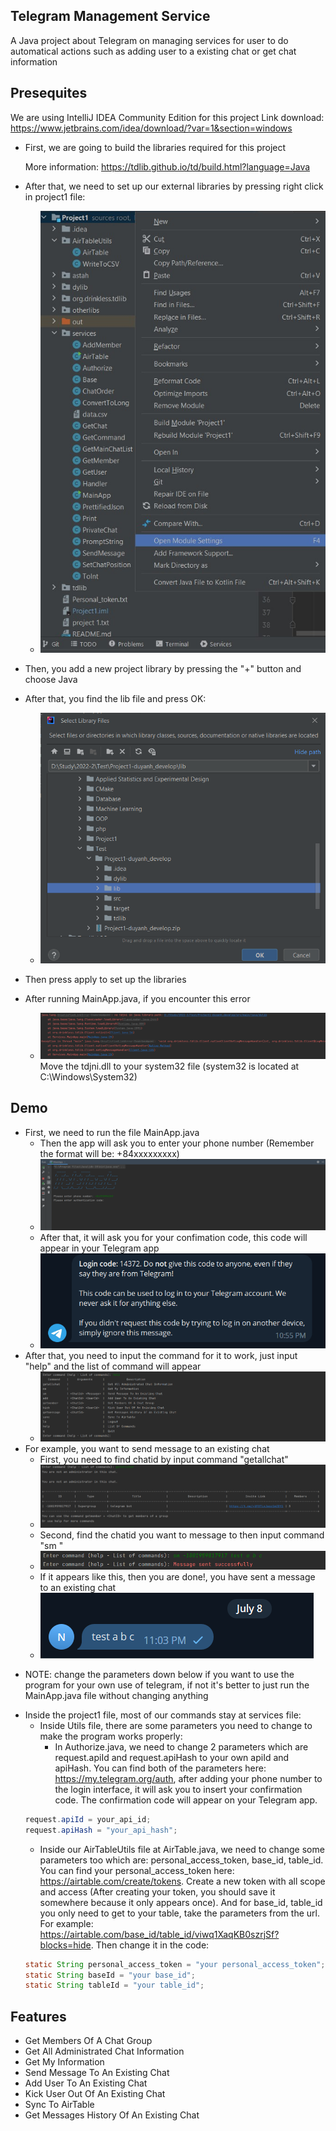 
## Telegram Management Service

A Java project about Telegram on managing services for user to do automatical actions such as adding user to a existing chat or get chat information


## Presequites
We are using IntelliJ IDEA Community Edition for this project
Link download: https://www.jetbrains.com/idea/download/?var=1&section=windows

- First, we are going to build the libraries required for this project

    More information: https://tdlib.github.io/td/build.html?language=Java
- After that, we need to set up our external libraries by pressing right click in project1 file:
    - ![external_libraries_1](https://github.com/dumbled00r/Project1/blob/main/image/external_lib_1.jpg)
- Then, you add a new project library by pressing the "+" button and choose Java
- After that, you find the lib file and press OK:
    - ![lib_project](https://github.com/dumbled00r/Project1/blob/main/image/lib_project.png)
- Then press apply to set up the libraries
- After running MainApp.java, if you encounter this error
    - ![error_1](https://github.com/dumbled00r/Project1/blob/main/image/error_1.png)
      Move the tdjni.dll to your system32 file (system32 is located at C:\Windows\System32)

## Demo
- First, we need to run the file MainApp.java   
    - Then the app will ask you to enter your phone number (Remember the format will be: +84xxxxxxxxx)
    - ![enter_authentication](https://github.com/dumbled00r/Project1/blob/main/image/enter_authentication.png)
    - After that, it will ask you for your confimation code, this code will appear in your Telegram app
    - ![login_code](https://github.com/dumbled00r/Project1/blob/main/image/login_code.png)
- After that, you need to input the command for it to work, just input "help" and the list of command will appear
    - ![enter_command](https://github.com/dumbled00r/Project1/blob/main/image/enter_command.png)
- For example, you want to send message to an existing chat
    - First, you need to find chatid by input command "getallchat"
    - ![get_all_chat](https://github.com/dumbled00r/Project1/blob/main/image/get_all_chat.png)
    - Second, find the chatid you want to message to then input command "sm <chatid> <message>"
    - ![sm](https://github.com/dumbled00r/Project1/blob/main/image/sm.png)
    - If it appears like this, then you are done!, you have sent a message to an existing chat
    - ![test_a_b_c](https://github.com/dumbled00r/Project1/blob/main/image/test_a_b_c.png)

* NOTE: change the parameters down below if you want to use the program for your own use of telegram, if not it's better to just run the MainApp.java file without changing anything
- Inside the project1 file, most of our commands stay at services file:
    - Inside Utils file, there are some parameters you need to change to make the program works properly: 
        - In Authorize.java, we need to change 2 parameters which are request.apiId and request.apiHash to your own apiId and apiHash. You can find both of the parameters here: https://my.telegram.org/auth, after adding your phone number to the login interface, it will ask you to insert your confirmation code. The confirmation code will appear on your Telegram app.
    ```java
    request.apiId = your_api_id;
    request.apiHash = "your_api_hash";
    ```
    - Inside our AirTableUtils file at AirTable.java, we need to change some parameters too which are: personal_access_token, base_id, table_id. You can find your personal_access_token here: https://airtable.com/create/tokens. Create a new token with all scope and access (After creating your token, you should save it somewhere because it only appears once). And for base_id, table_id you only need to get to your table, take the parameters from the url. For example: https://airtable.com/base_id/table_id/viwq1XaqKB0szrjSf?blocks=hide. Then change it in the code:
    ```java
    static String personal_access_token = "your personal_access_token";
    static String baseId = "your base_id";
    static String tableId = "your table_id";
    ```
      
## Features

- Get Members Of A Chat Group
- Get All Administrated Chat Information
- Get My Information
- Send Message To An Existing Chat
- Add User To An Existing Chat
- Kick User Out Of An Existing Chat
- Sync To AirTable
- Get Messages History Of An Existing Chat





